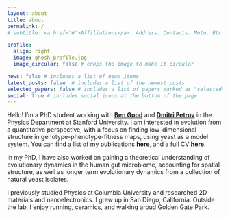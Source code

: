 ```yaml
---
layout: about
title: about
permalink: /
# subtitle: <a href='#'>Affiliations</a>. Address. Contacts. Moto. Etc.

profile:
  align: right
  image: ghosh_profile.jpg
  image_circular: false # crops the image to make it circular

news: false # includes a list of news items
latest_posts: false  # includes a list of the newest posts
selected_papers: false # includes a list of papers marked as "selected={true}"
social: true # includes social icons at the bottom of the page
---
```


Hello! I’m a PhD student working with **[Ben Good](https://bgoodlab.github.io)** and **[Dmitri Petrov](https://petrovlab-stanford.squarespace.com)** in the Physics Department at Stanford University. I am interested in evolution from a quantitative perspective, with a focus on finding low-dimensional structure in genotype-phenotype-fitness maps, using yeast as a model system. You can find a list of my publications **[here](https://scholar.google.com/citations?user=kxwLfygAAAAJ&hl=en)**, and a full CV **[here](https://omghosh.github.io/assets/pdf/CV_Ghosh.pdf)**.

In my PhD, I have also worked on gaining a theoretical understanding of evolutionary dynamics in the human gut microbiome, accounting for spatial structure, as well as longer term evolutionary dynamics from a collection of natural yeast isolates.

I previously studied Physics at Columbia University and researched 2D materials and nanoelectronics. I grew up in San Diego, California. Outside the lab, I enjoy running, ceramics, and walking aroud Golden Gate Park.